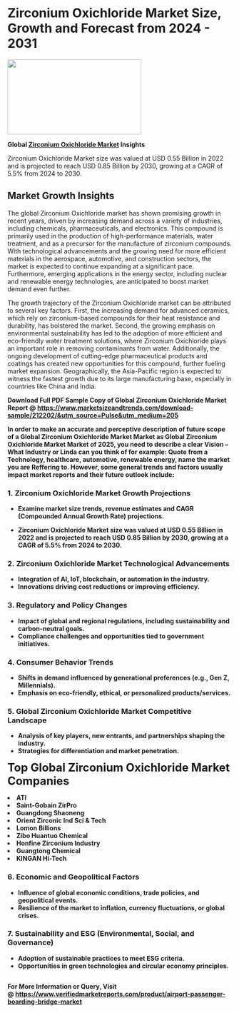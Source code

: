 <H1>Zirconium Oxichloride Market Size, Growth and Forecast from 2024 - 2031</H1><img class="aligncenter size-medium wp-image-584254" src="https://thirdeyenews.in/wp-content/uploads/2024/09/Global-Market-Research-300x168.jpeg" alt="" width="300" height="168" /><p><strong>Global&nbsp;<a href="https://www.marketsizeandtrends.com/download-sample/212202/&amp;utm_source=Pulse&amp;utm_medium=205">Zirconium Oxichloride Market</a> Insights</strong></p><p>Zirconium Oxichloride Market size was valued at USD 0.55 Billion in 2022 and is projected to reach USD 0.85 Billion by 2030, growing at a CAGR of 5.5% from 2024 to 2030.</p><p><h2>Market Growth Insights</h2> <p>The global Zirconium Oxichloride market has shown promising growth in recent years, driven by increasing demand across a variety of industries, including chemicals, pharmaceuticals, and electronics. This compound is primarily used in the production of high-performance materials, water treatment, and as a precursor for the manufacture of zirconium compounds. With technological advancements and the growing need for more efficient materials in the aerospace, automotive, and construction sectors, the market is expected to continue expanding at a significant pace. Furthermore, emerging applications in the energy sector, including nuclear and renewable energy technologies, are anticipated to boost market demand even further.</p> <p><strong></strong></p> <p>The growth trajectory of the Zirconium Oxichloride market can be attributed to several key factors. First, the increasing demand for advanced ceramics, which rely on zirconium-based compounds for their heat resistance and durability, has bolstered the market. Second, the growing emphasis on environmental sustainability has led to the adoption of more efficient and eco-friendly water treatment solutions, where Zirconium Oxichloride plays an important role in removing contaminants from water. Additionally, the ongoing development of cutting-edge pharmaceutical products and coatings has created new opportunities for this compound, further fueling market expansion. Geographically, the Asia-Pacific region is expected to witness the fastest growth due to its large manufacturing base, especially in countries like China and India. <p><strong></p><p><span class=""><strong>Download Full PDF Sample Copy of Global Zirconium Oxichloride Market Report</strong> @ <a href="https://www.marketsizeandtrends.com/download-sample/212202/&amp;utm_source=Pulse&amp;utm_medium=205" target="_blank">https://www.marketsizeandtrends.com/download-sample/212202/&amp;utm_source=Pulse&amp;utm_medium=205</a></span></p><p>In order to make an accurate and perceptive description of future scope of a Global&nbsp;Zirconium Oxichloride Market Market as Global&nbsp;Zirconium Oxichloride Market Market of 2025, you need to describe a clear Vision &ndash; What Industry or Linda can you think of for example: Quote from a Technology, healthcare, automotive, renewable energy, name the market you are Reffering to. However, some general trends and factors usually impact market reports and their future outlook include:</p><h3>1.&nbsp;<strong>Zirconium Oxichloride Market Growth Projections</strong></h3><ul><li>Examine market size trends, revenue estimates and CAGR (Compounded Annual Growth Rate) projections.</li><li><p>Zirconium Oxichloride Market size was valued at USD 0.55 Billion in 2022 and is projected to reach USD 0.85 Billion by 2030, growing at a CAGR of 5.5% from 2024 to 2030.</p></li></ul><h3>2.&nbsp;<strong>Zirconium Oxichloride Market Technological Advancements</strong></h3><ul><li>Integration of AI, IoT, blockchain, or automation in the industry.</li><li>Innovations driving cost reductions or improving efficiency.</li></ul><h3>3.&nbsp;<strong>Regulatory and Policy Changes</strong></h3><ul><li>Impact of global and regional regulations, including sustainability and carbon-neutral goals.</li><li>Compliance challenges and opportunities tied to government initiatives.</li></ul><h3>4.&nbsp;<strong>Consumer Behavior Trends</strong></h3><ul><li>Shifts in demand influenced by generational preferences (e.g., Gen Z, Millennials).</li><li>Emphasis on eco-friendly, ethical, or personalized products/services.</li></ul><h3>5.&nbsp;<strong>Global Zirconium Oxichloride Market Competitive Landscape</strong></h3><ul><li>Analysis of key players, new entrants, and partnerships shaping the industry.</li><li>Strategies for differentiation and market penetration.</li></ul><p data-pm-slice="1 1 []"><span style="color: inherit; font-family: inherit; font-size: 25px;">Top Global Zirconium Oxichloride Market Companies</span></p><div class="" data-test-id=""><p><li>ATI</li><li> Saint-Gobain ZirPro</li><li> Guangdong Shaoneng</li><li> Orient Zirconic Ind Sci & Tech</li><li> Lomon Billions</li><li> Zibo Huantuo Chemical</li><li> Honfine Zirconium Industry</li><li> Guangtong Chemical</li><li> KINGAN Hi-Tech</li></p></div><h3>6.&nbsp;<strong>Economic and Geopolitical Factors</strong></h3><ul><li>Influence of global economic conditions, trade policies, and geopolitical events.</li><li>Resilience of the market to inflation, currency fluctuations, or global crises.</li></ul><h3>7.&nbsp;<strong>Sustainability and ESG (Environmental, Social, and Governance)</strong></h3><ul><li>Adoption of sustainable practices to meet ESG criteria.</li><li>Opportunities in green technologies and circular economy principles.</li></ul><h2><strong style="font-size: 14px;">For More Information or Query, Visit @&nbsp;</strong><a style="background-color: #ffffff; font-size: 14px;" href="https://www.marketsizeandtrends.com/report/zirconium-oxichloride-market/" target="_blank">https://www.verifiedmarketreports.com/product/airport-passenger-boarding-bridge-market</a></h2>
